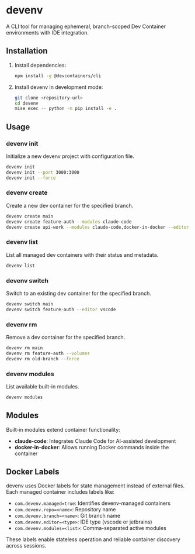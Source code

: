 # devenv

A CLI tool for managing ephemeral, branch-scoped Dev Container environments with IDE integration.

## Installation

1. Install dependencies:
   ```bash
   npm install -g @devcontainers/cli
   ```

2. Install devenv in development mode:
   ```bash
   git clone <repository-url>
   cd devenv
   mise exec -- python -m pip install -e .
   ```

## Usage

### devenv init
Initialize a new devenv project with configuration file.

```bash
devenv init
devenv init --port 3000:3000
devenv init --force
```

### devenv create
Create a new dev container for the specified branch.

```bash
devenv create main
devenv create feature-auth --modules claude-code
devenv create api-work --modules claude-code,docker-in-docker --editor jetbrains
```

### devenv list
List all managed dev containers with their status and metadata.

```bash
devenv list
```

### devenv switch
Switch to an existing dev container for the specified branch.

```bash
devenv switch main
devenv switch feature-auth --editor vscode
```

### devenv rm
Remove a dev container for the specified branch.

```bash
devenv rm main
devenv rm feature-auth --volumes
devenv rm old-branch --force
```

### devenv modules
List available built-in modules.

```bash
devenv modules
```

## Modules

Built-in modules extend container functionality:

- **claude-code**: Integrates Claude Code for AI-assisted development
- **docker-in-docker**: Allows running Docker commands inside the container

## Docker Labels

devenv uses Docker labels for state management instead of external files. Each managed container includes labels like:

- `com.devenv.managed=true`: Identifies devenv-managed containers
- `com.devenv.repo=<name>`: Repository name
- `com.devenv.branch=<name>`: Git branch name
- `com.devenv.editor=<type>`: IDE type (vscode or jetbrains)
- `com.devenv.modules=<list>`: Comma-separated active modules

These labels enable stateless operation and reliable container discovery across sessions.
